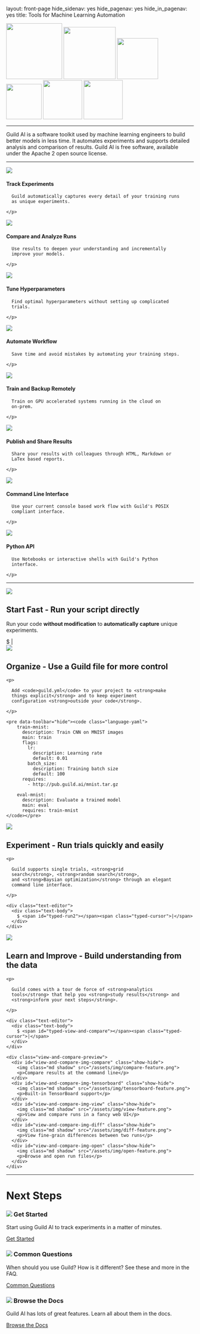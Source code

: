 layout: front-page
hide_sidenav: yes
hide_pagenav: yes
hide_in_pagenav: yes
title: Tools for Machine Learning Automation

<div id="get-started-fab"></div>

<div class="row match-height logos">
  <img src="/assets/img/tensorflow-logo.png" width="150">
  <img src="/assets/img/pytorch-logo.png" width="140">
  <img src="/assets/img/keras-logo.png" width="110">
  <img src="/assets/img/scikit-learn-logo.png" width="95">
  <img src="/assets/img/mxnet-logo.png" width="105">
  <img src="/assets/img/xgboost-logo.png" width="105">
</div>

---

<p markdown="1" class="highlight">

Guild AI is a software toolkit used by machine learning engineers to
build better models in less time. It automates experiments and
supports detailed analysis and comparison of results. Guild AI is free
software, available under the Apache 2 open source license.

</p>

---

<div class="row other-features display-flex">

  <div class="col-sm-6">
    <img class="feature-icon" src="/assets/icons/folder-check.svg">
    <h4>Track Experiments</h4>
    <p>

      Guild automatically captures every detail of your training runs
      as unique experiments.

    </p>
  </div>

  <div class="col-sm-6">
    <img class="feature-icon" src="/assets/icons/analytics-graph.svg">
    <h4>Compare and Analyze Runs</h4>
    <p>

      Use results to deepen your understanding and incrementally
      improve your models.

    </p>
  </div>

  <div class="col-sm-6">
    <img class="feature-icon" src="/assets/icons/seo-search-star.svg">
    <h4>Tune Hyperparameters</h4>
    <p>

      Find optimal hyperparameters without setting up complicated
      trials.

    </p>
  </div>

  <div class="col-sm-6">
    <img class="feature-icon" src="/assets/icons/hierarchy.svg">
    <h4>Automate Workflow</h4>
    <p>

      Save time and avoid mistakes by automating your training steps.

    </p>
  </div>

  <div class="col-sm-6">
    <img class="feature-icon" src="/assets/icons/cloud-server.svg">
    <h4>Train and Backup Remotely</h4>
    <p>

      Train on GPU accelerated systems running in the cloud on
      on-prem.

    </p>
  </div>

  <div class="col-sm-6">
    <img class="feature-icon" src="/assets/icons/common-file-text-share.svg">
    <h4>Publish and Share Results</h4>
    <p>

      Share your results with colleagues through HTML, Markdown or
      LaTex based reports.

    </p>
  </div>

  <div class="col-sm-6">
    <img class="feature-icon" src="/assets/icons/app-window-code.svg">
    <h4>Command Line Interface</h4>
    <p>

      Use your current console based work flow with Guild's POSIX
      compliant interface.

    </p>
  </div>

  <div class="col-sm-6">
    <img class="feature-icon" src="/assets/icons/file-py.svg">
    <h4>Python API</h4>
    <p>

      Use Notebooks or interactive shells with Guild's Python
      interface.

    </p>
  </div>
</div>

---

<div class="row feature">
  <div class="hidden-xs col-sm-2">
    <img class="icon" src="/assets/icons/railroad-fast-train-1.svg">
  </div>
  <div class="col-sm-10">
    <h2><strong>Start Fast</strong> - Run your script directly</h2>
    <p>
      Run your code <strong>without modification</strong>
      to <strong>automatically capture</strong> unique experiments.
    </p>
    <div class="text-editor">
      <div class="text-body">
        $ <span id="typed-run"></span><span class="typed-cursor">|</span>
      </div>
    </div>
  </div>
</div>

<div class="row feature">
  <div class="hidden-xs col-sm-2">
    <img class="icon" src="/assets/icons/file-code-settings-1.svg">
  </div>
  <div class="col-sm-10">
    <h2><strong>Organize</strong> - Use a Guild file for more control</h2>

    <p>

      Add <code>guild.yml</code> to your project to <strong>make
      things explicit</strong> and to keep experiment
      configuration <strong>outside your code</strong>.

    </p>

    <pre data-toolbar="hide"><code class="language-yaml">
        train-mnist:
          description: Train CNN on MNIST images
          main: train
          flags:
            lr:
              description: Learning rate
              default: 0.01
            batch_size:
              description: Training batch size
              default: 100
          requires:
            - http://pub.guild.ai/mnist.tar.gz

        eval-mnist:
          description: Evaluate a trained model
          main: eval
          requires: train-mnist
    </code></pre>

  </div>
</div>

<div class="row feature">
  <div class="hidden-xs col-sm-2">
    <img class="icon" src="/assets/icons/charging-flash-sync-1.svg">
  </div>
  <div class="col-sm-10">
    <h2><strong>Experiment</strong> - Run trials quickly and easily</h2>

    <p>

      Guild supports single trials, <strong>grid
      search</strong>, <strong>random search</strong>,
      and <strong>Baysian optimization</strong> through an elegant
      command line interface.

    </p>

    <div class="text-editor">
      <div class="text-body">
        $ <span id="typed-run2"></span><span class="typed-cursor">|</span>
      </div>
    </div>
  </div>
</div>

<div class="row feature">
  <div class="hidden-xs col-sm-2">
    <img class="icon" src="/assets/icons/seo-search-graph-1.svg">
  </div>
  <div class="col-sm-10">
    <h2><strong>Learn and Improve</strong> - Build understanding from
    the data</h2>

    <p>

      Guild comes with a tour de force of <strong>analytics
      tools</strong> that help you <strong>study results</strong> and
      <strong>inform your next steps</strong>.

    </p>

    <div class="text-editor">
      <div class="text-body">
        $ <span id="typed-view-and-compare"></span><span class="typed-cursor">|</span>
      </div>
    </div>

    <div class="view-and-compare-preview">
      <div id="view-and-compare-img-compare" class="show-hide">
        <img class="md shadow" src="/assets/img/compare-feature.png">
        <p>Compare results at the command line</p>
      </div>
      <div id="view-and-compare-img-tensorboard" class="show-hide">
        <img class="md shadow" src="/assets/img/tensorboard-feature.png">
        <p>Built-in TensorBoard support</p>
      </div>
      <div id="view-and-compare-img-view" class="show-hide">
        <img class="md shadow" src="/assets/img/view-feature.png">
        <p>View and compare runs in a fancy web UI</p>
      </div>
      <div id="view-and-compare-img-diff" class="show-hide">
        <img class="md shadow" src="/assets/img/diff-feature.png">
        <p>View fine-grain differences between two runs</p>
      </div>
      <div id="view-and-compare-img-open" class="show-hide">
        <img class="md shadow" src="/assets/img/open-feature.png">
        <p>Browse and open run files</p>
      </div>
    </div>
  </div>
</div>

---

# Next Steps

<div class="row display-flex">
<div class="col col-md-4">
<div class="promo left">
<h3><img src="/assets/icons/cursor-double-click-bold.svg"> Get Started</h3>
<p class="expand">

Start using Guild AI to track experiments in a matter of minutes.

</p>
<a class="btn btn-primary cta" href="/start/"
  >Get Started <i class="fa next"></i></a>
</div>
</div>

<div class="col col-md-4">
<div class="promo left">
<h3><img src="/assets/icons/task-list-question.svg"> Common Questions</h3>
<p class="expand">

When should you use Guild? How is it different? See these and more in
the FAQ.

</p>
<a class="btn btn-primary cta" href="/faq/"
  >Common Questions <i class="fa next"></i></a>
</div>
</div>

<div class="col col-md-4">
<div class="promo left">
<h3><img src="/assets/icons/book-open-text.svg"> Browse the Docs</h3>
<p class="expand">

Guild AI has lots of great features. Learn all about them in the docs.

</p>
<a class="btn btn-primary" href="/docs/">Browse the Docs <i class="fa next"></i></a>
</div>
</div>
</div>
